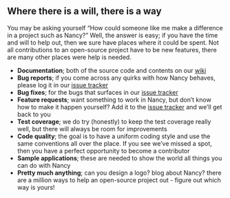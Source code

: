 ## Where there is a will, there is a way

You may be asking yourself “How could someone like me make a difference in a project such as Nancy?” Well, the answer is easy; if you have the time and will to help out, then we sure have places where it could be spent. Not all contributions to an open-source project have to be new features, there are many other places were help is needed.

* **Documentation**; both of the source code and contents on our [wiki](http://github.com/NancyFx/nancy/wiki)
* **Bug reports**; if you come across any quirks with how Nancy behaves, please log it in our [issue tracker](http://github.com/NancyFx/nancy/issues)
* **Bug fixes**; for the bugs that surfaces in our [issue tracker](http://github.com/NancyFx/nancy/issues)
* **Feature requests**; want something to work in Nancy, but don’t know how to make it happen yourself? Add it to the [issue tracker](http://github.com/NancyFx/nancy/issues) and we’ll get back to you
* **Test coverage**; we do try (honestly) to keep the test coverage really well, but there will always be room for improvements
* **Code quality**; the goal is to have a uniform coding style and use the same conventions all over the place. If you see we’ve missed a spot, then you have a perfect opportunity to become a contributor
* **Sample applications**; these are needed to show the world all things you can do with Nancy
* **Pretty much anything**; can you design a logo? blog about Nancy? there are a million ways to help an open-source project out - figure out which way is yours!